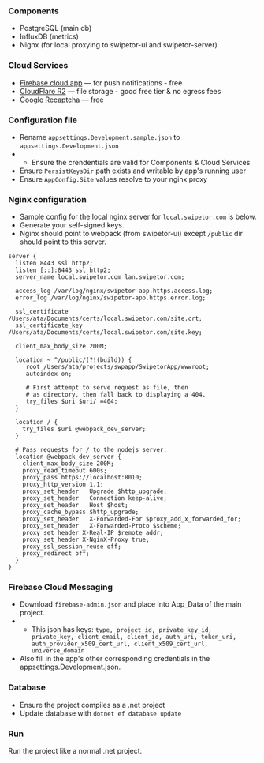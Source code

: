 
### Components

- PostgreSQL (main db)
- InfluxDB (metrics)
- Nignx (for local proxying to swipetor-ui and swipetor-server)

### Cloud Services

- [Firebase cloud app](https://firebase.google.com/) — for push notifications - free
- [CloudFlare R2](https://www.cloudflare.com/developer-platform/r2/) — file storage - good free tier & no egress fees
- [Google Recaptcha](https://www.google.com/recaptcha/admin) — free


### Configuration file
- Rename `appsettings.Development.sample.json` to `appsettings.Development.json`
- - Ensure the crendentials are valid for Components & Cloud Services
- Ensure `PersistKeysDir` path exists and writable by app's running user
- Ensure `AppConfig.Site` values resolve to your nginx proxy

### Nginx configuration

- Sample config for the local nginx server for `local.swipetor.com` is below.
- Generate your self-signed keys.
- Nginx should point to webpack (from swipetor-ui) except `/public` dir should point to this server.

```
server {
  listen 8443 ssl http2;
  listen [::]:8443 ssl http2;
  server_name local.swipetor.com lan.swipetor.com;

  access_log /var/log/nginx/swipetor-app.https.access.log;
  error_log /var/log/nginx/swipetor-app.https.error.log;

  ssl_certificate /Users/ata/Documents/certs/local.swipetor.com/site.crt;
  ssl_certificate_key /Users/ata/Documents/certs/local.swipetor.com/site.key;

  client_max_body_size 200M;

  location ~ ^/public/(?!(build)) {
     root /Users/ata/projects/swpapp/SwipetorApp/wwwroot;
     autoindex on;

     # First attempt to serve request as file, then
     # as directory, then fall back to displaying a 404.
     try_files $uri $uri/ =404;
  }

  location / {
    try_files $uri @webpack_dev_server;
  }

  # Pass requests for / to the nodejs server:
  location @webpack_dev_server {
    client_max_body_size 200M;
    proxy_read_timeout 600s;
    proxy_pass https://localhost:8010;
    proxy_http_version 1.1;
    proxy_set_header   Upgrade $http_upgrade;
    proxy_set_header   Connection keep-alive;
    proxy_set_header   Host $host;
    proxy_cache_bypass $http_upgrade;
    proxy_set_header   X-Forwarded-For $proxy_add_x_forwarded_for;
    proxy_set_header   X-Forwarded-Proto $scheme;
    proxy_set_header X-Real-IP $remote_addr;
    proxy_set_header X-NginX-Proxy true;
    proxy_ssl_session_reuse off;
    proxy_redirect off;
  }
}
```

### Firebase Cloud Messaging

- Download `firebase-admin.json` and place into App_Data of the main project.
- - This json has keys: `type, project_id, private_key_id, private_key, client_email, client_id, auth_uri, token_uri, auth_provider_x509_cert_url, client_x509_cert_url, universe_domain`
- Also fill in the app's other corresponding credentials in the appsettings.Development.json.

### Database
- Ensure the project compiles as a .net project
- Update database with `dotnet ef database update`

### Run
Run the project like a normal .net project.